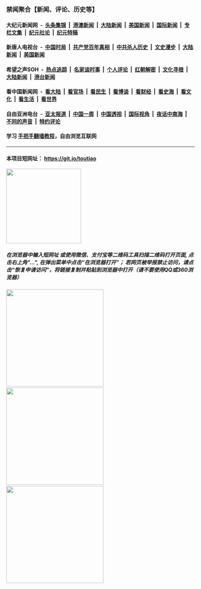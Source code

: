 ### 禁闻聚合【新闻、评论、历史等】

#### 大纪元新闻网 &nbsp;-&nbsp; [头条集锦](indexes/E头条集锦.md?t=02161811) &nbsp;|&nbsp; [港澳新闻](indexes/E港澳新闻.md?t=02161811)  &nbsp;|&nbsp; [大陆新闻](indexes/E大陆新闻.md?t=02161811) &nbsp;|&nbsp; [美国新闻](indexes/E美国新闻.md?t=02161811) &nbsp;|&nbsp; [国际新闻](indexes/E国际新闻.md?t=02161811) &nbsp;|&nbsp; [专栏文集](indexes/E专栏文集.md?t=02161811) &nbsp;|&nbsp; [纪元社论](indexes/E纪元社论.md?t=02161811) &nbsp;|&nbsp; [纪元特稿](indexes/E纪元特稿.md?t=02161811) 

#### 新唐人电视台 &nbsp;-&nbsp; [中国时局](indexes/N中国时局.md?t=02161811) &nbsp;|&nbsp; [共产党百年真相](indexes/N共产党百年真相.md?t=02161811) &nbsp;|&nbsp; [中共杀人历史](indexes/N中共杀人历史.md?t=02161811) &nbsp;|&nbsp; [文史漫步](indexes/N文史漫步.md?t=02161811) &nbsp;|&nbsp; [大陆新闻](indexes/N大陆新闻.md?t=02161811) &nbsp;|&nbsp; [美国新闻](indexes/N美国新闻.md?t=02161811)

#### 希望之声SOH &nbsp;-&nbsp; [热点追踪](indexes/H热点追踪.md?t=02161811) &nbsp;|&nbsp; [名家谈时事](indexes/H名家谈时事.md?t=02161811) &nbsp;|&nbsp; [个人评论](indexes/H个人评论.md?t=02161811)  &nbsp;|&nbsp; [红朝解密](indexes/H红朝解密.md?t=02161811) &nbsp;|&nbsp; [文化寻根](indexes/H文化寻根.md?t=02161811) &nbsp;|&nbsp; [大陆新闻](indexes/H大陆新闻.md?t=02161811) &nbsp;|&nbsp; [港台新闻](indexes/H港台新闻.md?t=02161811)

#### 看中国新闻网 &nbsp;-&nbsp; [看大陆](indexes/S看大陆.md?t=02161811) &nbsp;|&nbsp; [看官场](indexes/S看官场.md?t=02161811) &nbsp;|&nbsp; [看民生](indexes/S看民生.md?t=02161811)  &nbsp;|&nbsp; [看博谈](indexes/S看博谈.md?t=02161811) &nbsp;|&nbsp; [看财经](indexes/S看财经.md?t=02161811) &nbsp;|&nbsp; [看史海](indexes/S看史海.md?t=02161811) &nbsp;|&nbsp; [看文化](indexes/S看文化.md?t=02161811) &nbsp;|&nbsp; [看生活](indexes/S看生活.md?t=02161811) &nbsp;|&nbsp; [看世界](indexes/S看世界.md?t=02161811)

#### 自由亚洲电台 &nbsp;-&nbsp; [亚太报道](indexes/R亚太报道.md?t=02161811) &nbsp;|&nbsp; [中国一周](indexes/R中国一周.md?t=02161811) &nbsp;|&nbsp; [中国透视](indexes/R中国透视.md?t=02161811)  &nbsp;|&nbsp; [国际视角](indexes/R国际视角.md?t=02161811) &nbsp;|&nbsp; [夜话中南海](indexes/R夜话中南海.md?t=02161811) &nbsp;|&nbsp; [不同的声音](indexes/R不同的声音.md?t=02161811) &nbsp;|&nbsp; [特约评论](indexes/R特约评论.md?t=02161811)

#### 学习 [手把手翻墙教程](https://github.com/gfw-breaker/guides/wiki)，自由浏览互联网

----

#### 本项目短网址： https://git.io/toutiao
<img src="https://raw.githubusercontent.com/gfw-breaker/banned-news/master/scripts/img/qr.png" width="200px"/>  

##### 在浏览器中输入短网址 或使用微信、支付宝等二维码工具扫描二维码打开页面, 点击右上角"...", 在弹出菜单中点击“在浏览器打开”； 若网页被举报禁止访问，请点击“恢复申请访问”，将链接复制并粘贴到浏览器中打开（请不要使用QQ或360浏览器）

<img src="https://raw.githubusercontent.com/gfw-breaker/banned-news/master/scripts/img/1.png" width="260px"/> &nbsp; <img src="https://raw.githubusercontent.com/gfw-breaker/banned-news/master/scripts/img/2.png" width="260px"/> &nbsp; <img src="https://raw.githubusercontent.com/gfw-breaker/banned-news/master/scripts/img/3.png" width="260px"/>
